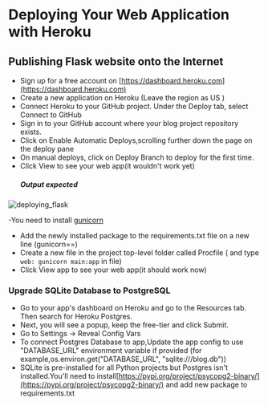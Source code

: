 # Deploying Your Web Application with Heroku
## Publishing Flask website onto the Internet
- Sign up for a free account on [https://dashboard.heroku.com](https://dashboard.heroku.com)
- Create a new application on Heroku (Leave the region as US )
- Connect Heroku to your GitHub project. Under the Deploy tab, select Connect to GitHub
- Sign in to your GitHub account where your blog project repository exists.
- Click on Enable Automatic Deploys,scrolling further down the page on the deploy pane
- On manual deploys, click on Deploy Branch to deploy for the first time.
- Click View to see your web app(it wouldn't work yet)
  ##### Output expected

![deploying_flask](https://user-images.githubusercontent.com/101118595/184251346-d95a792c-7516-41df-99f9-11b4a1dbeb7f.png)

-You need to install [gunicorn](https://docs.gunicorn.org/en/stable/install.html)
- Add the newly installed package to the requirements.txt file on a new line (gunicorn==<version number>)
- Create a new file in the project top-level folder called Procfile ( and type `web: gunicorn main:app` in file)
- Click View app to see your web app(it should work now)
###  Upgrade SQLite Database to PostgreSQL
- Go to your app's dashboard on Heroku and go to the Resources tab. Then search for Heroku Postgres.
- Next, you will see a popup, keep the free-tier and click Submit. 
- Go to Settings -> Reveal Config Vars
- To connect Postgres Database to app,Update the app config to use "DATABASE_URL" environment variable if provided (for example,os.environ.get("DATABASE_URL",  "sqlite:///blog.db"))
- SQLite is pre-installed for all Python projects but Postgres isn't installed.You'll need to install[https://pypi.org/project/psycopg2-binary/](https://pypi.org/project/psycopg2-binary/) and add new package to requirements.txt

